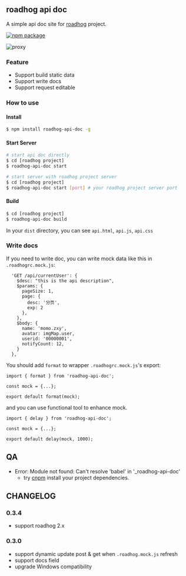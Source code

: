 ## roadhog api doc

A simple api doc site for [roadhog](https://github.com/sorrycc/roadhog) project.

[![npm package](https://img.shields.io/npm/v/roadhog-api-doc.svg)](https://www.npmjs.com/package/roadhog-api-doc)

![proxy](https://user-images.githubusercontent.com/1179603/29698366-8c0302b0-8987-11e7-95de-7f119ea72905.gif)

### Feature

- Support build static data
- Support write docs
- Support request editable

### How to use

#### Install

```bash
$ npm install roadhog-api-doc -g
```

#### Start Server

```bash
# start api doc directly
$ cd [roadhog project]
$ roadhog-api-doc start
```

```bash
# start server with roadhog project server
$ cd [roadhog project]
$ roadhog-api-doc start [port] # your roadhog project server port
```

#### Build

```bash
$ cd [roadhog project]
$ roadhog-api-doc build
```

In your `dist` directory, you can see `api.html`, `api.js`, `api.css`

### Write docs

If you need to write doc, you can write mock data like this in `.roadhogrc.mock.js`: 
```
  'GET /api/currentUser': {
    $desc: "this is the api description",
    $params: {
      pageSize: 1,
      page: {
        desc: '分页',
        exp: 2
      },
    },
    $body: {
      name: 'momo.zxy',
      avatar: imgMap.user,
      userid: '00000001',
      notifyCount: 12,
    }
  },
```

You should add `format` to wrapper `.roadhogrc.mock.js`'s export:

```
import { format } from 'roadhog-api-doc';

const mock = {...};

export default format(mock);
```

and you can use functional tool to enhance mock.

```
import { delay } from 'roadhog-api-doc';

const mock = {...};

export default delay(mock, 1000);
```

## QA

- Error: Module not found: Can't resolve 'babel' in '_roadhog-api-doc'
  - try [cnpm](https://npm.taobao.org/) install your project dependencies.

## CHANGELOG

### 0.3.4

- support roadhog 2.x

### 0.3.0

- support dynamic update post & get when `.roadhog.mock.js` refresh
- support docs field
- upgrade Windows compatibility

